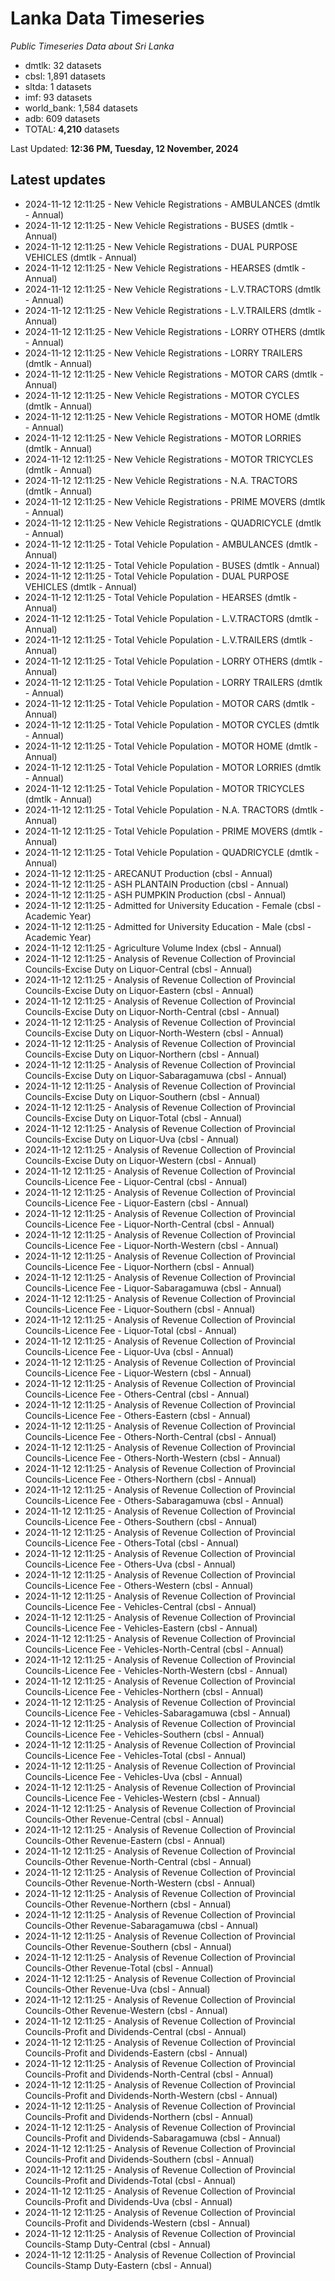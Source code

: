 # Lanka Data Timeseries
*Public Timeseries Data about Sri Lanka*

* dmtlk: 32 datasets
* cbsl: 1,891 datasets
* sltda: 1 datasets
* imf: 93 datasets
* world_bank: 1,584 datasets
* adb: 609 datasets
* TOTAL: **4,210** datasets

Last Updated: **12:36 PM, Tuesday, 12 November, 2024**

## Latest updates

* 2024-11-12 12:11:25 - New Vehicle Registrations - AMBULANCES (dmtlk - Annual)
* 2024-11-12 12:11:25 - New Vehicle Registrations - BUSES (dmtlk - Annual)
* 2024-11-12 12:11:25 - New Vehicle Registrations - DUAL PURPOSE VEHICLES (dmtlk - Annual)
* 2024-11-12 12:11:25 - New Vehicle Registrations - HEARSES (dmtlk - Annual)
* 2024-11-12 12:11:25 - New Vehicle Registrations - L.V.TRACTORS (dmtlk - Annual)
* 2024-11-12 12:11:25 - New Vehicle Registrations - L.V.TRAILERS (dmtlk - Annual)
* 2024-11-12 12:11:25 - New Vehicle Registrations - LORRY OTHERS (dmtlk - Annual)
* 2024-11-12 12:11:25 - New Vehicle Registrations - LORRY TRAILERS (dmtlk - Annual)
* 2024-11-12 12:11:25 - New Vehicle Registrations - MOTOR CARS (dmtlk - Annual)
* 2024-11-12 12:11:25 - New Vehicle Registrations - MOTOR CYCLES (dmtlk - Annual)
* 2024-11-12 12:11:25 - New Vehicle Registrations - MOTOR HOME (dmtlk - Annual)
* 2024-11-12 12:11:25 - New Vehicle Registrations - MOTOR LORRIES (dmtlk - Annual)
* 2024-11-12 12:11:25 - New Vehicle Registrations - MOTOR TRICYCLES (dmtlk - Annual)
* 2024-11-12 12:11:25 - New Vehicle Registrations - N.A. TRACTORS (dmtlk - Annual)
* 2024-11-12 12:11:25 - New Vehicle Registrations - PRIME MOVERS (dmtlk - Annual)
* 2024-11-12 12:11:25 - New Vehicle Registrations - QUADRICYCLE (dmtlk - Annual)
* 2024-11-12 12:11:25 - Total Vehicle Population - AMBULANCES (dmtlk - Annual)
* 2024-11-12 12:11:25 - Total Vehicle Population - BUSES (dmtlk - Annual)
* 2024-11-12 12:11:25 - Total Vehicle Population - DUAL PURPOSE VEHICLES (dmtlk - Annual)
* 2024-11-12 12:11:25 - Total Vehicle Population - HEARSES (dmtlk - Annual)
* 2024-11-12 12:11:25 - Total Vehicle Population - L.V.TRACTORS (dmtlk - Annual)
* 2024-11-12 12:11:25 - Total Vehicle Population - L.V.TRAILERS (dmtlk - Annual)
* 2024-11-12 12:11:25 - Total Vehicle Population - LORRY OTHERS (dmtlk - Annual)
* 2024-11-12 12:11:25 - Total Vehicle Population - LORRY TRAILERS (dmtlk - Annual)
* 2024-11-12 12:11:25 - Total Vehicle Population - MOTOR CARS (dmtlk - Annual)
* 2024-11-12 12:11:25 - Total Vehicle Population - MOTOR CYCLES (dmtlk - Annual)
* 2024-11-12 12:11:25 - Total Vehicle Population - MOTOR HOME (dmtlk - Annual)
* 2024-11-12 12:11:25 - Total Vehicle Population - MOTOR LORRIES (dmtlk - Annual)
* 2024-11-12 12:11:25 - Total Vehicle Population - MOTOR TRICYCLES (dmtlk - Annual)
* 2024-11-12 12:11:25 - Total Vehicle Population - N.A. TRACTORS (dmtlk - Annual)
* 2024-11-12 12:11:25 - Total Vehicle Population - PRIME MOVERS (dmtlk - Annual)
* 2024-11-12 12:11:25 - Total Vehicle Population - QUADRICYCLE (dmtlk - Annual)
* 2024-11-12 12:11:25 - ARECANUT Production (cbsl - Annual)
* 2024-11-12 12:11:25 - ASH PLANTAIN Production (cbsl - Annual)
* 2024-11-12 12:11:25 - ASH PUMPKIN Production (cbsl - Annual)
* 2024-11-12 12:11:25 - Admitted for University Education - Female (cbsl - Academic Year)
* 2024-11-12 12:11:25 - Admitted for University Education - Male (cbsl - Academic Year)
* 2024-11-12 12:11:25 - Agriculture Volume Index (cbsl - Annual)
* 2024-11-12 12:11:25 - Analysis of Revenue Collection of Provincial Councils-Excise Duty on Liquor-Central (cbsl - Annual)
* 2024-11-12 12:11:25 - Analysis of Revenue Collection of Provincial Councils-Excise Duty on Liquor-Eastern (cbsl - Annual)
* 2024-11-12 12:11:25 - Analysis of Revenue Collection of Provincial Councils-Excise Duty on Liquor-North-Central (cbsl - Annual)
* 2024-11-12 12:11:25 - Analysis of Revenue Collection of Provincial Councils-Excise Duty on Liquor-North-Western (cbsl - Annual)
* 2024-11-12 12:11:25 - Analysis of Revenue Collection of Provincial Councils-Excise Duty on Liquor-Northern (cbsl - Annual)
* 2024-11-12 12:11:25 - Analysis of Revenue Collection of Provincial Councils-Excise Duty on Liquor-Sabaragamuwa (cbsl - Annual)
* 2024-11-12 12:11:25 - Analysis of Revenue Collection of Provincial Councils-Excise Duty on Liquor-Southern (cbsl - Annual)
* 2024-11-12 12:11:25 - Analysis of Revenue Collection of Provincial Councils-Excise Duty on Liquor-Total (cbsl - Annual)
* 2024-11-12 12:11:25 - Analysis of Revenue Collection of Provincial Councils-Excise Duty on Liquor-Uva (cbsl - Annual)
* 2024-11-12 12:11:25 - Analysis of Revenue Collection of Provincial Councils-Excise Duty on Liquor-Western (cbsl - Annual)
* 2024-11-12 12:11:25 - Analysis of Revenue Collection of Provincial Councils-Licence Fee - Liquor-Central (cbsl - Annual)
* 2024-11-12 12:11:25 - Analysis of Revenue Collection of Provincial Councils-Licence Fee - Liquor-Eastern (cbsl - Annual)
* 2024-11-12 12:11:25 - Analysis of Revenue Collection of Provincial Councils-Licence Fee - Liquor-North-Central (cbsl - Annual)
* 2024-11-12 12:11:25 - Analysis of Revenue Collection of Provincial Councils-Licence Fee - Liquor-North-Western (cbsl - Annual)
* 2024-11-12 12:11:25 - Analysis of Revenue Collection of Provincial Councils-Licence Fee - Liquor-Northern (cbsl - Annual)
* 2024-11-12 12:11:25 - Analysis of Revenue Collection of Provincial Councils-Licence Fee - Liquor-Sabaragamuwa (cbsl - Annual)
* 2024-11-12 12:11:25 - Analysis of Revenue Collection of Provincial Councils-Licence Fee - Liquor-Southern (cbsl - Annual)
* 2024-11-12 12:11:25 - Analysis of Revenue Collection of Provincial Councils-Licence Fee - Liquor-Total (cbsl - Annual)
* 2024-11-12 12:11:25 - Analysis of Revenue Collection of Provincial Councils-Licence Fee - Liquor-Uva (cbsl - Annual)
* 2024-11-12 12:11:25 - Analysis of Revenue Collection of Provincial Councils-Licence Fee - Liquor-Western (cbsl - Annual)
* 2024-11-12 12:11:25 - Analysis of Revenue Collection of Provincial Councils-Licence Fee - Others-Central (cbsl - Annual)
* 2024-11-12 12:11:25 - Analysis of Revenue Collection of Provincial Councils-Licence Fee - Others-Eastern (cbsl - Annual)
* 2024-11-12 12:11:25 - Analysis of Revenue Collection of Provincial Councils-Licence Fee - Others-North-Central (cbsl - Annual)
* 2024-11-12 12:11:25 - Analysis of Revenue Collection of Provincial Councils-Licence Fee - Others-North-Western (cbsl - Annual)
* 2024-11-12 12:11:25 - Analysis of Revenue Collection of Provincial Councils-Licence Fee - Others-Northern (cbsl - Annual)
* 2024-11-12 12:11:25 - Analysis of Revenue Collection of Provincial Councils-Licence Fee - Others-Sabaragamuwa (cbsl - Annual)
* 2024-11-12 12:11:25 - Analysis of Revenue Collection of Provincial Councils-Licence Fee - Others-Southern (cbsl - Annual)
* 2024-11-12 12:11:25 - Analysis of Revenue Collection of Provincial Councils-Licence Fee - Others-Total (cbsl - Annual)
* 2024-11-12 12:11:25 - Analysis of Revenue Collection of Provincial Councils-Licence Fee - Others-Uva (cbsl - Annual)
* 2024-11-12 12:11:25 - Analysis of Revenue Collection of Provincial Councils-Licence Fee - Others-Western (cbsl - Annual)
* 2024-11-12 12:11:25 - Analysis of Revenue Collection of Provincial Councils-Licence Fee - Vehicles-Central (cbsl - Annual)
* 2024-11-12 12:11:25 - Analysis of Revenue Collection of Provincial Councils-Licence Fee - Vehicles-Eastern (cbsl - Annual)
* 2024-11-12 12:11:25 - Analysis of Revenue Collection of Provincial Councils-Licence Fee - Vehicles-North-Central (cbsl - Annual)
* 2024-11-12 12:11:25 - Analysis of Revenue Collection of Provincial Councils-Licence Fee - Vehicles-North-Western (cbsl - Annual)
* 2024-11-12 12:11:25 - Analysis of Revenue Collection of Provincial Councils-Licence Fee - Vehicles-Northern (cbsl - Annual)
* 2024-11-12 12:11:25 - Analysis of Revenue Collection of Provincial Councils-Licence Fee - Vehicles-Sabaragamuwa (cbsl - Annual)
* 2024-11-12 12:11:25 - Analysis of Revenue Collection of Provincial Councils-Licence Fee - Vehicles-Southern (cbsl - Annual)
* 2024-11-12 12:11:25 - Analysis of Revenue Collection of Provincial Councils-Licence Fee - Vehicles-Total (cbsl - Annual)
* 2024-11-12 12:11:25 - Analysis of Revenue Collection of Provincial Councils-Licence Fee - Vehicles-Uva (cbsl - Annual)
* 2024-11-12 12:11:25 - Analysis of Revenue Collection of Provincial Councils-Licence Fee - Vehicles-Western (cbsl - Annual)
* 2024-11-12 12:11:25 - Analysis of Revenue Collection of Provincial Councils-Other Revenue-Central (cbsl - Annual)
* 2024-11-12 12:11:25 - Analysis of Revenue Collection of Provincial Councils-Other Revenue-Eastern (cbsl - Annual)
* 2024-11-12 12:11:25 - Analysis of Revenue Collection of Provincial Councils-Other Revenue-North-Central (cbsl - Annual)
* 2024-11-12 12:11:25 - Analysis of Revenue Collection of Provincial Councils-Other Revenue-North-Western (cbsl - Annual)
* 2024-11-12 12:11:25 - Analysis of Revenue Collection of Provincial Councils-Other Revenue-Northern (cbsl - Annual)
* 2024-11-12 12:11:25 - Analysis of Revenue Collection of Provincial Councils-Other Revenue-Sabaragamuwa (cbsl - Annual)
* 2024-11-12 12:11:25 - Analysis of Revenue Collection of Provincial Councils-Other Revenue-Southern (cbsl - Annual)
* 2024-11-12 12:11:25 - Analysis of Revenue Collection of Provincial Councils-Other Revenue-Total (cbsl - Annual)
* 2024-11-12 12:11:25 - Analysis of Revenue Collection of Provincial Councils-Other Revenue-Uva (cbsl - Annual)
* 2024-11-12 12:11:25 - Analysis of Revenue Collection of Provincial Councils-Other Revenue-Western (cbsl - Annual)
* 2024-11-12 12:11:25 - Analysis of Revenue Collection of Provincial Councils-Profit and Dividends-Central (cbsl - Annual)
* 2024-11-12 12:11:25 - Analysis of Revenue Collection of Provincial Councils-Profit and Dividends-Eastern (cbsl - Annual)
* 2024-11-12 12:11:25 - Analysis of Revenue Collection of Provincial Councils-Profit and Dividends-North-Central (cbsl - Annual)
* 2024-11-12 12:11:25 - Analysis of Revenue Collection of Provincial Councils-Profit and Dividends-North-Western (cbsl - Annual)
* 2024-11-12 12:11:25 - Analysis of Revenue Collection of Provincial Councils-Profit and Dividends-Northern (cbsl - Annual)
* 2024-11-12 12:11:25 - Analysis of Revenue Collection of Provincial Councils-Profit and Dividends-Sabaragamuwa (cbsl - Annual)
* 2024-11-12 12:11:25 - Analysis of Revenue Collection of Provincial Councils-Profit and Dividends-Southern (cbsl - Annual)
* 2024-11-12 12:11:25 - Analysis of Revenue Collection of Provincial Councils-Profit and Dividends-Total (cbsl - Annual)
* 2024-11-12 12:11:25 - Analysis of Revenue Collection of Provincial Councils-Profit and Dividends-Uva (cbsl - Annual)
* 2024-11-12 12:11:25 - Analysis of Revenue Collection of Provincial Councils-Profit and Dividends-Western (cbsl - Annual)
* 2024-11-12 12:11:25 - Analysis of Revenue Collection of Provincial Councils-Stamp Duty-Central (cbsl - Annual)
* 2024-11-12 12:11:25 - Analysis of Revenue Collection of Provincial Councils-Stamp Duty-Eastern (cbsl - Annual)